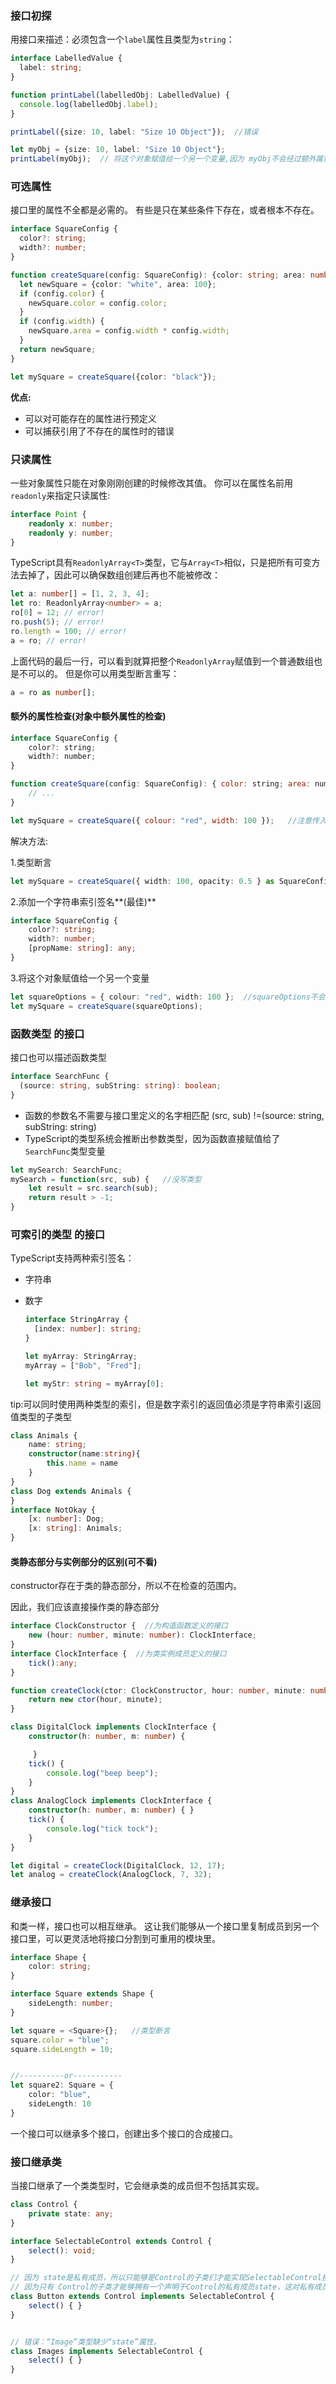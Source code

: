 ### 接口初探

用接口来描述：必须包含一个`label`属性且类型为`string`：

```ts
interface LabelledValue {
  label: string;
}

function printLabel(labelledObj: LabelledValue) {
  console.log(labelledObj.label);
}

printLabel({size: 10, label: "Size 10 Object"});  //错误

let myObj = {size: 10, label: "Size 10 Object"};
printLabel(myObj);  // 将这个对象赋值给一个另一个变量,因为 myObj不会经过额外属性检查，所以编译器不会报错
```

### 可选属性

接口里的属性不全都是必需的。 有些是只在某些条件下存在，或者根本不存在。

```ts
interface SquareConfig {
  color?: string;
  width?: number;
}

function createSquare(config: SquareConfig): {color: string; area: number} {
  let newSquare = {color: "white", area: 100};
  if (config.color) {
    newSquare.color = config.color;
  }
  if (config.width) {
    newSquare.area = config.width * config.width;
  }
  return newSquare;
}

let mySquare = createSquare({color: "black"});
```

**优点:**

- 可以对可能存在的属性进行预定义
- 可以捕获引用了不存在的属性时的错误

### 只读属性

一些对象属性只能在对象刚刚创建的时候修改其值。 你可以在属性名前用 `readonly`来指定只读属性:

```ts
interface Point {
    readonly x: number;
    readonly y: number;
}
```

TypeScript具有`ReadonlyArray<T>`类型，它与`Array<T>`相似，只是把所有可变方法去掉了，因此可以确保数组创建后再也不能被修改：



```ts
let a: number[] = [1, 2, 3, 4];
let ro: ReadonlyArray<number> = a;
ro[0] = 12; // error!
ro.push(5); // error!
ro.length = 100; // error!
a = ro; // error!
```

上面代码的最后一行，可以看到就算把整个`ReadonlyArray`赋值到一个普通数组也是不可以的。 但是你可以用类型断言重写：

```ts
a = ro as number[];
```

#### 额外的属性检查(对象中额外属性的检查)

```js
interface SquareConfig {
    color?: string;
    width?: number;
}

function createSquare(config: SquareConfig): { color: string; area: number } {
    // ...
}

let mySquare = createSquare({ colour: "red", width: 100 });   //注意传入createSquare的参数拼写为colour而不是color。 在JavaScript里，这会默默地失败。
```



解决方法: 

1.类型断言  

```ts
let mySquare = createSquare({ width: 100, opacity: 0.5 } as SquareConfig);
```

2.添加一个字符串索引签名**(最佳)**

```ts
interface SquareConfig {
    color?: string;
    width?: number;
    [propName: string]: any;
}
```

3.将这个对象赋值给一个另一个变量

```ts
let squareOptions = { colour: "red", width: 100 };  //squareOptions不会经过额外属性检查
let mySquare = createSquare(squareOptions);
```

### 函数类型 的接口

接口也可以描述函数类型

```ts
interface SearchFunc {
  (source: string, subString: string): boolean;
}
```



- 函数的参数名不需要与接口里定义的名字相匹配   (src, sub) !=(source: string, subString: string)
- TypeScript的类型系统会推断出参数类型，因为函数直接赋值给了 `SearchFunc`类型变量

```ts
let mySearch: SearchFunc;
mySearch = function(src, sub) {   //没写类型
    let result = src.search(sub);
    return result > -1;
}
```

### 可索引的类型 的接口

TypeScript支持两种索引签名：

- 字符串

   

- 数字

  ```ts
  interface StringArray {
    [index: number]: string;
  }
  
  let myArray: StringArray;
  myArray = ["Bob", "Fred"];
  
  let myStr: string = myArray[0];
  ```

  

tip:可以同时使用两种类型的索引，但是数字索引的返回值必须是字符串索引返回值类型的子类型

```ts
class Animals {
    name: string;
    constructor(name:string){
        this.name = name
    }
}
class Dog extends Animals {
}
interface NotOkay {
    [x: number]: Dog;   
    [x: string]: Animals;
}
```

#### 类静态部分与实例部分的区别(可不看)

constructor存在于类的静态部分，所以不在检查的范围内。

因此，我们应该直接操作类的静态部分

```ts
interface ClockConstructor {  //为构造函数定义的接口
    new (hour: number, minute: number): ClockInterface;
} 
interface ClockInterface {  //为类实例成员定义的接口
    tick():any;
}

function createClock(ctor: ClockConstructor, hour: number, minute: number): ClockInterface {  //利用这个函数创造对象,类似与工厂模式
    return new ctor(hour, minute);
}

class DigitalClock implements ClockInterface {
    constructor(h: number, m: number) {

     }
    tick() {
        console.log("beep beep");
    }
}
class AnalogClock implements ClockInterface {
    constructor(h: number, m: number) { }
    tick() {
        console.log("tick tock");
    }
}

let digital = createClock(DigitalClock, 12, 17);
let analog = createClock(AnalogClock, 7, 32);
```

### 继承接口

和类一样，接口也可以相互继承。 这让我们能够从一个接口里复制成员到另一个接口里，可以更灵活地将接口分割到可重用的模块里。

```ts
interface Shape {
    color: string;
}

interface Square extends Shape {
    sideLength: number;
}

let square = <Square>{};   //类型断言
square.color = "blue";
square.sideLength = 10;


//----------or-----------
let square2: Square = {
    color: "blue",
    sideLength: 10
}
```

一个接口可以继承多个接口，创建出多个接口的合成接口。

### 接口继承类

当接口继承了一个类类型时，它会继承类的成员但不包括其实现。

```ts
class Control {
    private state: any;
}

interface SelectableControl extends Control {
    select(): void;
}

// 因为 state是私有成员，所以只能够是Control的子类们才能实现SelectableControl接口。
// 因为只有 Control的子类才能够拥有一个声明于Control的私有成员state，这对私有成员的兼容性是必需的。
class Button extends Control implements SelectableControl { 
    select() { }
}


// 错误：“Image”类型缺少“state”属性。
class Images implements SelectableControl {  
    select() { }
}
```

